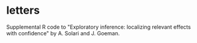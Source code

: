 # letters
Supplemental R code to "Exploratory inference: localizing relevant effects with confidence" by A. Solari and J. Goeman. 
